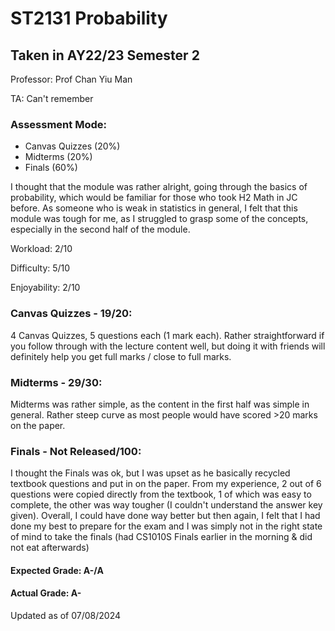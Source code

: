 # ST2131 Probability
## Taken in AY22/23 Semester 2

Professor: Prof Chan Yiu Man

TA: Can't remember

### Assessment Mode:
- Canvas Quizzes (20%)
- Midterms (20%)
- Finals (60%)

I thought that the module was rather alright, going through the basics of probability, which would be familiar for those who took H2 Math in JC before. As someone who is weak in statistics in general, I felt that this module was tough for me, as I struggled to grasp some of the concepts, especially in the second half of the module.

Workload: 2/10

Difficulty: 5/10

Enjoyability: 2/10

### Canvas Quizzes - 19/20:
4 Canvas Quizzes, 5 questions each (1 mark each). Rather straightforward if you follow through with the lecture content well, but doing it with friends will definitely help you get full marks / close to full marks.

### Midterms - 29/30:
Midterms was rather simple, as the content in the first half was simple in general. Rather steep curve as most people would have scored >20 marks on the paper.

### Finals - Not Released/100:
I thought the Finals was ok, but I was upset as he basically recycled textbook questions and put in on the paper. From my experience, 2 out of 6 questions were copied directly from the textbook, 1 of which was easy to complete, the other was way tougher (I couldn't understand the answer key given). Overall, I could have done way better but then again, I felt that I had done my best to prepare for the exam and I was simply not in the right state of mind to take the finals (had CS1010S Finals earlier in the morning & did not eat afterwards)

#### Expected Grade: A-/A
#### Actual Grade: A-

Updated as of 07/08/2024
